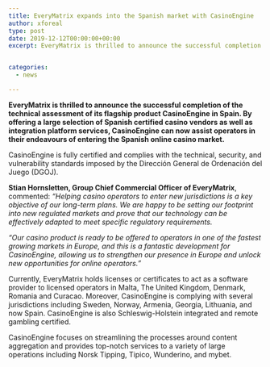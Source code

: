 ```yaml
---
title: EveryMatrix expands into the Spanish market with CasinoEngine
author: xforeal 
type: post
date: 2019-12-12T00:00:00+00:00
excerpt: EveryMatrix is thrilled to announce the successful completion of the technical assessment of its flagship product CasinoEngine in Spain


categories:
  - news

---
```

**EveryMatrix is thrilled to announce the successful completion of the technical assessment of its flagship product CasinoEngine in Spain. By offering a large selection of Spanish certified casino vendors as well as integration platform services, CasinoEngine can now assist operators in their endeavours of entering the Spanish online casino market.**

CasinoEngine is fully certified and complies with the technical, security, and vulnerability standards imposed by the Direcci&oacute;n General de Ordenaci&oacute;n del Juego (DGOJ).

**Stian Hornsletten, Group Chief Commercial Officer of EveryMatrix**, commented: _&ldquo;Helping casino operators to enter new jurisdictions is a key objective of our long-term plans. We are happy to be setting our footprint into new regulated markets and prove that our technology can be effectively adapted to meet specific regulatory requirements._

_&ldquo;Our casino product is ready to be offered to operators in one of the fastest growing markets in Europe, and this is a fantastic development for CasinoEngine, allowing us to strengthen our presence in Europe and unlock new opportunities for online operators.&rdquo;_

Currently, EveryMatrix holds licenses or certificates to act as a software provider to licensed operators in Malta, The United Kingdom, Denmark, Romania and Curacao. Moreover, CasinoEngine is complying with several jurisdictions including Sweden, Norway, Armenia, Georgia, Lithuania, and now Spain. CasinoEngine is also Schleswig-Holstein integrated and remote gambling certified.

CasinoEngine focuses on streamlining the processes around content aggregation and provides top-notch services to a variety of large operations including Norsk Tipping, Tipico, Wunderino, and mybet.